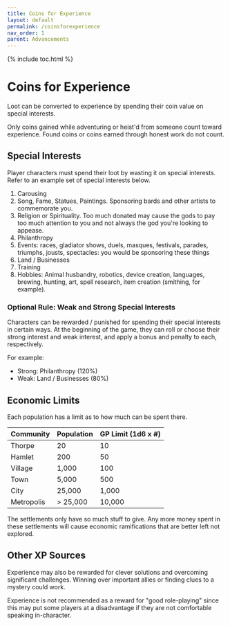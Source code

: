 ```yaml
---
title: Coins for Experience
layout: default
permalink: /coinsforexperience
nav_order: 1
parent: Advancements
---
```

{% include toc.html %}

# Coins for Experience

Loot can be converted to experience by spending their coin value on special interests.

Only coins gained while adventuring or heist'd from someone count toward experience. Found coins or coins earned through honest work do not count. 

## Special Interests
Player characters must spend their loot by wasting it on special interests. Refer to an example set of special interests below.

1. Carousing
2. Song, Fame, Statues, Paintings. Sponsoring bards and other artists to commemorate you.
3. Religion or Spirituality. Too much donated may cause the gods to pay too much attention to you and not always the god you're looking to appease.
4. Philanthropy
5. Events: races, gladiator shows, duels, masques, festivals, parades, triumphs, jousts, spectacles: you would be sponsoring these things
6. Land / Businesses
7. Training 
8. Hobbies: Animal husbandry, robotics, device creation, languages, brewing, hunting, art, spell research, item creation (smithing, for example).

### Optional Rule: Weak and Strong Special Interests

Characters can be rewarded / punished for spending their special interests in certain ways. At the beginning of the game, they can roll or choose their strong interest and weak interest, and apply a bonus and penalty to each, respectively.

For example:
- Strong: Philanthropy (120%)
- Weak: Land / Businesses (80%)


## Economic Limits

Each population has a limit as to how much can be spent there.

| Community  | Population | GP Limit (1d6 x #) |
| ---------- | ---------- | ------------------ |
| Thorpe     | 20         | 10                 |
| Hamlet     | 200        | 50                 |
| Village    | 1,000      | 100                |
| Town       | 5,000      | 500                |
| City       | 25,000     | 1,000              |
| Metropolis | > 25,000   | 10,000                   |

The settlements only have so much stuff to give. Any more money spent in these settlements will cause economic ramifications that are better left not explored.

## Other XP Sources
Experience may also be rewarded for clever solutions and overcoming significant challenges. Winning over important allies or finding clues to a mystery could work.

Experience is not recommended as a reward for "good role-playing" since this may put some players at a disadvantage if they are not comfortable speaking in-character. 
